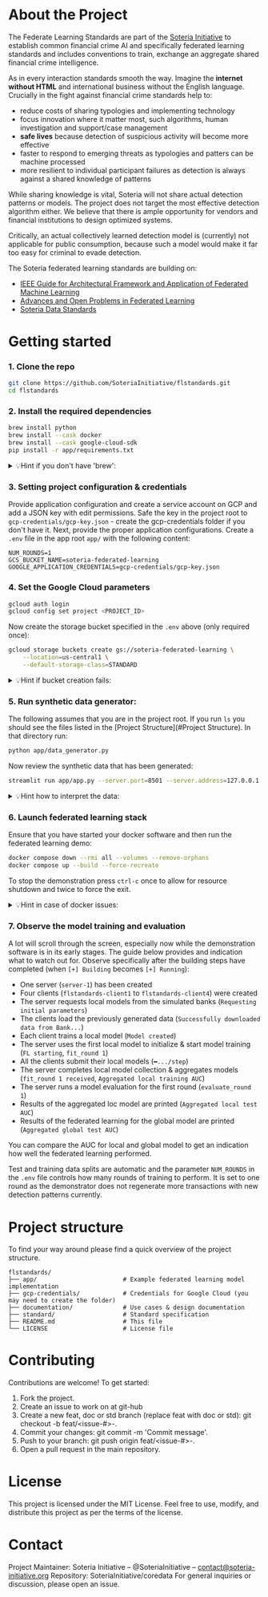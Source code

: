 # About the Project
The Federate Learning Standards are part of the [Soteria Initiative](https://soteria-initiative.org/) to establish common financial
crime AI and specifically federated learning standards and includes conventions to train, exchange an aggregate 
shared financial crime intelligence.

As in every interaction standards smooth the way. Imagine the <b>internet without HTML</b> and international business without
the English language. Crucially in the fight against financial crime standards help to:
- reduce costs of sharing typologies and implementing technology
- focus innovation where it matter most, such algorithms, human investigation and support/case management
- <b>safe lives</b> because detection of suspicious activity will become more effective
- faster to respond to emerging threats as typologies and patters can be machine processed
- more resilient to individual participant failures as detection is always against a shared knowledge of patterns

While sharing knowledge is vital, Soteria will not share actual detection patterns or models. The project
does not target the most effective detection algorithm either. We believe that there is ample opportunity
for vendors and financial institutions to design optimized systems. 

Critically, an actual collectively learned detection model is (currently) not applicable for public consumption, 
because such a model would make it far too easy for criminal to evade detection.

The Soteria federated learning standards are building on: 
- [IEEE Guide for Architectural Framework and Application of Federated Machine Learning](https://standards.ieee.org/ieee/3652.1/7453/)
- [Advances and Open Problems in Federated Learning](https://arxiv.org/pdf/1912.04977) 
- [Soteria Data Standards](https://github.com/SoteriaInitiative/coredata)


# Getting started
### 1. Clone the repo
```zsh
git clone https://github.com/SoteriaInitiative/flstandards.git
cd flstandards
```

### 2. Install the required dependencies
```zsh
brew install python
brew install --cask docker
brew install --cask google-cloud-sdk
pip install -r app/requirements.txt
```
<details>
    <summary>💡Hint if you don't have 'brew':</summary>

If you do not have the ``brew`` tool installed, open a terminal
window and type: 
```zsh
/bin/bash -c "$(curl -fsSL https://raw.githubusercontent.com/Homebrew/install/HEAD/install.sh)"
```

If you are using an Intel Mac computer type the following after the installation:
```zsh
echo 'eval "$(/home/linuxbrew/.linuxbrew/bin/brew shellenv)"' >> ~/.bashrc
eval "$(/home/linuxbrew/.linuxbrew/bin/brew shellenv)"
```

If you are using an Apple Silicon (M1, M2, etc.) computer type the following after the installation:
```zsh
echo 'eval "$(/opt/homebrew/bin/brew shellenv)"' >> ~/.zprofile
eval "$(/opt/homebrew/bin/brew shellenv)"
```

You can verify the installation by typing:
```zsh
brew doctor
```

If terminal prints ``Your system is ready to brew`` everything worked OK.

</details>

### 3. Setting project configuration & credentials
 
Provide application configuration and create a service account on GCP and add a JSON key with edit permissions.
Safe the key in the project root to ``gcp-credentials/gcp-key.json`` - create the gcp-credentials folder if you don't have it.
Next, provide the proper application configurations. 
Create a ``.env`` file in the app root ``app/`` with
the following content:
```text
NUM_ROUNDS=1
GCS_BUCKET_NAME=soteria-federated-learning
GOOGLE_APPLICATION_CREDENTIALS=gcp-credentials/gcp-key.json
```

### 4. Set the Google Cloud parameters
```zsh
gcloud auth login
gcloud config set project <PROJECT_ID>
```
Now create the storage bucket specified in the ```.env``` above (only required once):
```zsh
gcloud storage buckets create gs://soteria-federated-learning \
    --location=us-central1 \
    --default-storage-class=STANDARD

```
<details>
    <summary>💡Hint if bucket creation fails:</summary>

You may have created a bucket with the same name. Verify in the GCP console if the
bucket already exists and if it does and you like to retain the bucket rename the bucket 
in the ```gcloud``` command above and in the ```.env``` file.

</details>

### 5. Run synthetic data generator:

The following assumes that you are in the project root. If you run ```ls``` you should see the files listed in the
[Project Structure](#Project Structure). In that directory run:
```zsh
python app/data_generator.py
```
Now review the synthetic data that has been generated:
```zsh
streamlit run app/app.py --server.port=8501 --server.address=127.0.0.1
```

<details>
    <summary>💡Hint how to interpret the data:</summary>

Observe that each bank detects only a small set of transaction (red) but the vast majority
of illicit transactions is not detected (yellow) because these are not part of the local knowledge/scenario pool.

</details>

### 6. Launch federated learning stack
Ensure that you have started your docker software and then run the federated learning demo:
```zsh
docker compose down --rmi all --volumes --remove-orphans
docker compose up --build --force-recreate
```
To stop the demonstration press ```ctrl-c``` once to allow for resource shutdown and twice to force the exit.
<details>
    <summary>💡Hint in case of docker issues:</summary>

If you are using multiple virtualization environments (e.g., colima) you may need to reset to the docker
socket with the below steps: 
```zsh
docker context use default
```
</details>

### 7. Observe the model training and evaluation
A lot will scroll through the screen, especially now while the demonstration software is in its early stages. 
The guide below provides and indication what to watch out for. 
Observe specifically after the building steps have completed 
(when ```[+] Building``` becomes ```[+] Running```):
- One server (```server-1```) has been created
- Four clients (```flstandards-client1``` to ```flstandards-client4```) were created 
- The server requests local models from the simulated banks (```Requesting initial parameters```)
- The clients load the previously generated data (```Successfully downloaded data from Bank...```)
- Each client trains a local model (```Model created```)
- The server uses the first local model to initialize & start model training (```FL starting```, ```fit_round 1```)
- All the clients submit their local models (```━.../step```)
- The server completes local model collection & aggregates models (```fit_round 1 received```, ```Aggregated local training AUC```)
- The server runs a model evaluation for the first round (```evaluate_round 1```)
- Results of the aggregated loc model are printed (```Aggregated local test AUC```)
- Results of the federated learning for the global model are printed (```Aggregated global test AUC```)

You can compare the AUC for local and global model to get an indication how well the federated learning performed.

Test and training data splits are automatic and the parameter ```NUM_ROUNDS``` in the ```.env``` file controls
how many rounds of training to perform. It is set to one round as the demonstrator does not regenerate more transactions
with new detection patterns currently.


# Project structure
To find your way around please find a quick overview of the project structure.
```
flstandards/
├── app/                        # Example federated learning model implementation
├── gcp-credentials/            # Credentials for Google Cloud (you may need to create the folder)
├── documentation/              # Use cases & design documentation
├── standard/                   # Standard specification
├── README.md                   # This file
└── LICENSE                     # License file
```
# Contributing
Contributions are welcome! To get started:

1. Fork the project. 
2. Create an issue to work on at git-hub
2. Create a new feat, doc or std branch (replace feat with doc or std): git checkout -b feat/<issue-#>-<change>. 
3. Commit your changes: git commit -m 'Commit message'. 
4. Push to your branch: git push origin feat/<issue-#>-<change>. 
5. Open a pull request in the main repository.
# License
This project is licensed under the MIT License.
Feel free to use, modify, and distribute this project as per the terms of the license.
# Contact
Project Maintainer: Soteria Initiative – @SoteriaInitiative – contact@soteria-initiative.org
Repository: SoteriaInitiative/coredata
For general inquiries or discussion, please open an issue.
